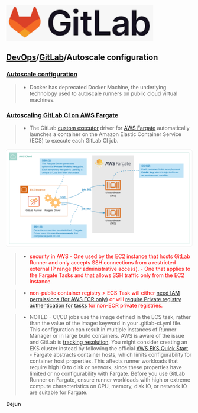 
[![GitLab](../resource/GitLab.png)](https://docs.gitlab.com/)
## [DevOps]/[GitLab]/Autoscale configuration



### [Autoscale configuration]
  
>- Docker has deprecated Docker Machine, the underlying technology used to autoscale runners on public cloud virtual machines.

### [Autoscaling GitLab CI on AWS Fargate]

>- The GitLab [custom executor] driver for [AWS Fargate] automatically launches a container on the Amazon Elastic Container Service (ECS) to execute each GitLab CI job.

![runner-autoscale-aws-fargate](../resource/runner-autoscale-aws-fargate.png)

>- <red>security in AWS
    - One used by the EC2 instance that hosts GitLab Runner and only accepts SSH connections from a restricted external IP range (for administrative access).
    - One that applies to the Fargate Tasks and that allows SSH traffic only from the EC2 instance.</red>

>- <red>non-public container registry
    > ECS Task will either [need IAM permissions (for AWS ECR only)] or will [require Private registry authentication for tasks] for non-ECR private registries.
    </red>

>- NOTED
    - CI/CD jobs use the image defined in the ECS task, rather than the value of the image: keyword in your .gitlab-ci.yml file. This configuration can result in multiple instances of Runner Manager or in large build containers. AWS is aware of the issue and GitLab is [tracking resolution]. You might consider creating an EKS cluster instead by following the official [AWS EKS Quick Start].
    - Fargate abstracts container hosts, which limits configurability for container host properties. This affects runner workloads that require high IO to disk or network, since these properties have limited or no configurability with Fargate. Before you use GitLab Runner on Fargate, ensure runner workloads with high or extreme compute characteristics on CPU, memory, disk IO, or network IO are suitable for Fargate.


**Dejun**
<style>
red { color: red }
yellow { color: yellow }
</style>
[//]: # (These are reference links used in the body of this note and get stripped out when the markdown processor does its job. There is no need to format nicely because it shouldn't be seen. Thanks SO - http://stackoverflow.com/questions/4823468/store-comments-in-markdown-syntax)

[DevOps]: <../../README.md>
[GitLab]: <../Gitlab/GitLab.md>

[Autoscale configuration]: https://docs.gitlab.com/runner/configuration/autoscale.html
[Autoscaling GitLab CI on AWS Fargate]: https://docs.gitlab.com/runner/configuration/runner_autoscale_aws_fargate/
[custom executor]: https://docs.gitlab.com/runner/executors/custom.html
[AWS Fargate]: https://gitlab.com/gitlab-org/ci-cd/custom-executor-drivers/fargate/?_gl=1%2a1p2dgrx%2a_ga%2aMjA3NTQ2MTU5Ni4xNjU5NDEwNjMx%2a_ga_ENFH3X7M5Y%2aMTY2MzY1MjkwMi4yNi4xLjE2NjM2NTM1NjIuMC4wLjA.
[need IAM permissions (for AWS ECR only)]: https://docs.aws.amazon.com/AmazonECS/latest/developerguide/task_execution_IAM_role.html
[require Private registry authentication for tasks]: https://docs.aws.amazon.com/AmazonECS/latest/developerguide/private-auth.html
[AWS EKS Quick Start]: https://aws.amazon.com/quickstart/architecture/amazon-eks/
[tracking resolution]: https://gitlab.com/gitlab-com/alliances/aws/public-tracker/-/issues/22/?_gl=1%2axhgbph%2a_ga%2aMjA3NTQ2MTU5Ni4xNjU5NDEwNjMx%2a_ga_ENFH3X7M5Y%2aMTY2MzY1MjkwMi4yNi4xLjE2NjM2NTQxNzcuMC4wLjA.
